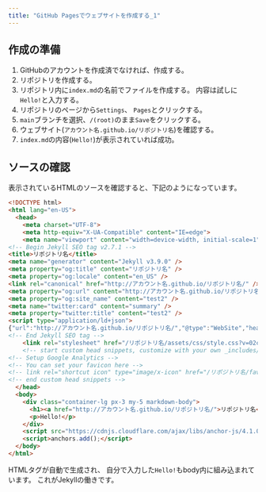```yaml
---
title: "GitHub Pagesでウェブサイトを作成する_1"
---
```


## 作成の準備

1. GitHubのアカウントを作成済でなければ、作成する。
1. リポジトリを作成する。
1. リポジトリ内に`index.md`の名前でファイルを作成する。
   内容は試しに`Hello!`と入力する。
1. リポジトリのページから`Settings`、 `Pages`とクリックする。
1. `main`ブランチを選択、`/(root)`のまま`Save`をクリックする。
1. ウェブサイト(`アカウント名.github.io/リポジトリ名`)を確認する。
1. `index.md`の内容(`Hello!`)が表示されていれば成功。

## ソースの確認

表示されているHTMLのソースを確認すると、下記のようになっています。

```html
<!DOCTYPE html>
<html lang="en-US">
  <head>
    <meta charset="UTF-8">
    <meta http-equiv="X-UA-Compatible" content="IE=edge">
    <meta name="viewport" content="width=device-width, initial-scale=1">
<!-- Begin Jekyll SEO tag v2.7.1 -->
<title>リポジトリ名</title>
<meta name="generator" content="Jekyll v3.9.0" />
<meta property="og:title" content="リポジトリ名" />
<meta property="og:locale" content="en_US" />
<link rel="canonical" href="http://アカウント名.github.io/リポジトリ名/" />
<meta property="og:url" content="http://アカウント名.github.io/リポジトリ名/" />
<meta property="og:site_name" content="test2" />
<meta name="twitter:card" content="summary" />
<meta property="twitter:title" content="test2" />
<script type="application/ld+json">
{"url":"http://アカウント名.github.io/リポジトリ名/","@type":"WebSite","headline":"リポジトリ名","name":"リポジトリ名","@context":"https://schema.org"}</script>
<!-- End Jekyll SEO tag -->
    <link rel="stylesheet" href="/リポジトリ名/assets/css/style.css?v=02c487780b5baca32322ba41d7600802ba96f2af">
    <!-- start custom head snippets, customize with your own _includes/head-custom.html file -->
<!-- Setup Google Analytics -->
<!-- You can set your favicon here -->
<!-- link rel="shortcut icon" type="image/x-icon" href="/リポジトリ名/favicon.ico" -->
<!-- end custom head snippets -->
  </head>
  <body>
    <div class="container-lg px-3 my-5 markdown-body">
      <h1><a href="http://アカウント名.github.io/リポジトリ名/">リポジトリ名</a></h1>
      <p>Hello!</p>
    </div>
    <script src="https://cdnjs.cloudflare.com/ajax/libs/anchor-js/4.1.0/anchor.min.js" integrity="sha256-lZaRhKri35AyJSypXXs4o6OPFTbTmUoltBbDCbdzegg=" crossorigin="anonymous"></script>
    <script>anchors.add();</script>
  </body>
</html>
```

HTMLタグが自動で生成され、
自分で入力した`Hello!`もbody内に組み込まれています。
これがJekyllの働きです。

